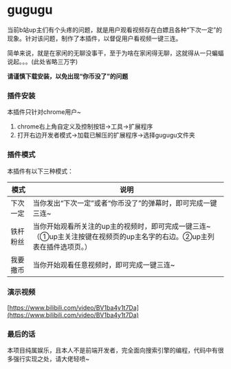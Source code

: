 # gugugu

当前b站up主们有个头疼的问题，就是用户观看视频存在白嫖且各种“下次一定”的现象。针对该问题，制作了本插件，以督促用户看视频一键三连。

简单来说，就是在家闲的无聊没事干，至于为啥在家闲得无聊，这就得从一只蝙蝠说起。。。(此处省略三万字)

**请谨慎下载安装，以免出现“你币没了”的问题**

### 插件安装

本插件只针对chrome用户~

1. chrome右上角自定义及控制按钮->工具->扩展程序
1. 打开右边开发者模式->加载已解压的扩展程序->选择gugugu文件夹

### 插件模式

本插件有以下三种模式：

| 模式 | 说明 |
| --- | --- |
| 下次一定 | 当你发出“下次一定”或者“你币没了”的弹幕时，即可完成一键三连~ |
| 铁杆粉丝 | 当你开始观看所关注的up主的视频时，即可完成一键三连~ （①up主关注按键在视频页的up主名字的右边。②up主列表在插件选项页。）|
| 我要撒币 | 当你开始观看任意视频时，即可完成一键三连~ |

### 演示视频

[https://www.bilibili.com/video/BV1ba4y1t7Da](https://www.bilibili.com/video/BV1ba4y1t7Da)

### 最后的话

本项目纯属娱乐，且本人不是前端开发者，完全面向搜索引擎的编程，代码中有很多强行实现之处，请大佬轻喷~
